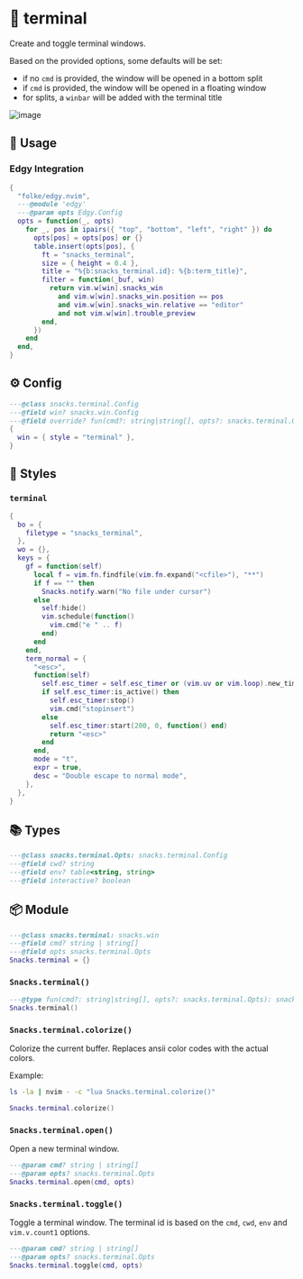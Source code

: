# 🍿 terminal

Create and toggle terminal windows.

Based on the provided options, some defaults will be set:

- if no `cmd` is provided, the window will be opened in a bottom split
- if `cmd` is provided, the window will be opened in a floating window
- for splits, a `winbar` will be added with the terminal title

![image](https://github.com/user-attachments/assets/afcc9989-57d7-4518-a390-cc7d6f0cec13)

## 🚀 Usage

### Edgy Integration

```lua
{
  "folke/edgy.nvim",
  ---@module 'edgy'
  ---@param opts Edgy.Config
  opts = function(_, opts)
    for _, pos in ipairs({ "top", "bottom", "left", "right" }) do
      opts[pos] = opts[pos] or {}
      table.insert(opts[pos], {
        ft = "snacks_terminal",
        size = { height = 0.4 },
        title = "%{b:snacks_terminal.id}: %{b:term_title}",
        filter = function(_buf, win)
          return vim.w[win].snacks_win
            and vim.w[win].snacks_win.position == pos
            and vim.w[win].snacks_win.relative == "editor"
            and not vim.w[win].trouble_preview
        end,
      })
    end
  end,
}
```

<!-- docgen -->

## ⚙️ Config

```lua
---@class snacks.terminal.Config
---@field win? snacks.win.Config
---@field override? fun(cmd?: string|string[], opts?: snacks.terminal.Opts) Use this to use a different terminal implementation
{
  win = { style = "terminal" },
}
```

## 🎨 Styles

### `terminal`

```lua
{
  bo = {
    filetype = "snacks_terminal",
  },
  wo = {},
  keys = {
    gf = function(self)
      local f = vim.fn.findfile(vim.fn.expand("<cfile>"), "**")
      if f == "" then
        Snacks.notify.warn("No file under cursor")
      else
        self:hide()
        vim.schedule(function()
          vim.cmd("e " .. f)
        end)
      end
    end,
    term_normal = {
      "<esc>",
      function(self)
        self.esc_timer = self.esc_timer or (vim.uv or vim.loop).new_timer()
        if self.esc_timer:is_active() then
          self.esc_timer:stop()
          vim.cmd("stopinsert")
        else
          self.esc_timer:start(200, 0, function() end)
          return "<esc>"
        end
      end,
      mode = "t",
      expr = true,
      desc = "Double escape to normal mode",
    },
  },
}
```

## 📚 Types

```lua
---@class snacks.terminal.Opts: snacks.terminal.Config
---@field cwd? string
---@field env? table<string, string>
---@field interactive? boolean
```

## 📦 Module

```lua
---@class snacks.terminal: snacks.win
---@field cmd? string | string[]
---@field opts snacks.terminal.Opts
Snacks.terminal = {}
```

### `Snacks.terminal()`

```lua
---@type fun(cmd?: string|string[], opts?: snacks.terminal.Opts): snacks.terminal
Snacks.terminal()
```

### `Snacks.terminal.colorize()`

Colorize the current buffer.
Replaces ansii color codes with the actual colors.

Example:

```sh
ls -la | nvim - -c "lua Snacks.terminal.colorize()"
```

```lua
Snacks.terminal.colorize()
```

### `Snacks.terminal.open()`

Open a new terminal window.

```lua
---@param cmd? string | string[]
---@param opts? snacks.terminal.Opts
Snacks.terminal.open(cmd, opts)
```

### `Snacks.terminal.toggle()`

Toggle a terminal window.
The terminal id is based on the `cmd`, `cwd`, `env` and `vim.v.count1` options.

```lua
---@param cmd? string | string[]
---@param opts? snacks.terminal.Opts
Snacks.terminal.toggle(cmd, opts)
```
